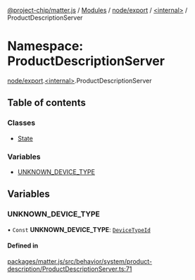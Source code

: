 [@project-chip/matter.js](../README.md) / [Modules](../modules.md) / [node/export](node_export.md) / [\<internal\>](node_export._internal_.md) / ProductDescriptionServer

# Namespace: ProductDescriptionServer

[node/export](node_export.md).[\<internal\>](node_export._internal_.md).ProductDescriptionServer

## Table of contents

### Classes

- [State](../classes/node_export._internal_.ProductDescriptionServer.State.md)

### Variables

- [UNKNOWN\_DEVICE\_TYPE](node_export._internal_.ProductDescriptionServer.md#unknown_device_type)

## Variables

### UNKNOWN\_DEVICE\_TYPE

• `Const` **UNKNOWN\_DEVICE\_TYPE**: [`DeviceTypeId`](datatype_export.md#devicetypeid)

#### Defined in

[packages/matter.js/src/behavior/system/product-description/ProductDescriptionServer.ts:71](https://github.com/project-chip/matter.js/blob/2d9f2165d2672864fda3496a6d0d5f93597f82c6/packages/matter.js/src/behavior/system/product-description/ProductDescriptionServer.ts#L71)
